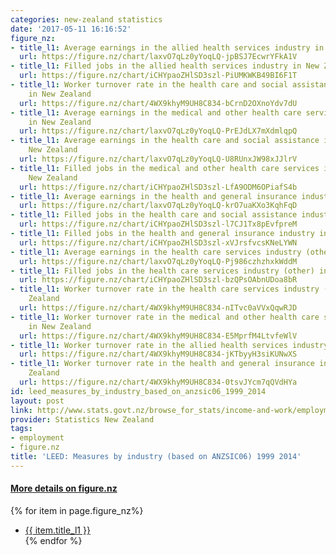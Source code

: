 ```yaml
---
categories: new-zealand statistics
date: '2017-05-11 16:16:52'
figure_nz:
- title_l1: Average earnings in the allied health services industry in New Zealand
  url: https://figure.nz/chart/laxvO7qLz0yYoqLQ-jpBSJ7EcwrYFkA1V
- title_l1: Filled jobs in the allied health services industry in New Zealand
  url: https://figure.nz/chart/iCHYpaoZHlSD3szl-PiUMKWKB49BI6F1T
- title_l1: Worker turnover rate in the health care and social assistance industry
    in New Zealand
  url: https://figure.nz/chart/4WX9khyM9UH8C834-bCrnD2OXnoYdv7dU
- title_l1: Average earnings in the medical and other health care services industry
    in New Zealand
  url: https://figure.nz/chart/laxvO7qLz0yYoqLQ-PrEJdLX7mXdmlqpQ
- title_l1: Average earnings in the health care and social assistance industry in
    New Zealand
  url: https://figure.nz/chart/laxvO7qLz0yYoqLQ-U8RUnxJW98xJJlrV
- title_l1: Filled jobs in the medical and other health care services industry in
    New Zealand
  url: https://figure.nz/chart/iCHYpaoZHlSD3szl-LfA9ODM6OPiafS4b
- title_l1: Average earnings in the health and general insurance industry in New Zealand
  url: https://figure.nz/chart/laxvO7qLz0yYoqLQ-krO7uaKXo3KqhFqD
- title_l1: Filled jobs in the health care and social assistance industry in New Zealand
  url: https://figure.nz/chart/iCHYpaoZHlSD3szl-l7CJ1Tx8pEvfpreM
- title_l1: Filled jobs in the health and general insurance industry in New Zealand
  url: https://figure.nz/chart/iCHYpaoZHlSD3szl-xVJrsfvcsKNeLYWN
- title_l1: Average earnings in the health care services industry (other) in New Zealand
  url: https://figure.nz/chart/laxvO7qLz0yYoqLQ-Pj986czhzhxkWddM
- title_l1: Filled jobs in the health care services industry (other) in New Zealand
  url: https://figure.nz/chart/iCHYpaoZHlSD3szl-bzQPsOAbnUDoa8bR
- title_l1: Worker turnover rate in the health care services industry (other) in New
    Zealand
  url: https://figure.nz/chart/4WX9khyM9UH8C834-nITvc0aVVxQqwRJD
- title_l1: Worker turnover rate in the medical and other health care services industry
    in New Zealand
  url: https://figure.nz/chart/4WX9khyM9UH8C834-E5MprfM4LtvfeWlV
- title_l1: Worker turnover rate in the allied health services industry in New Zealand
  url: https://figure.nz/chart/4WX9khyM9UH8C834-jKTbyyH3siKUNwXS
- title_l1: Worker turnover rate in the health and general insurance industry in New
    Zealand
  url: https://figure.nz/chart/4WX9khyM9UH8C834-0tsvJYcm7qQVdHYa
id: leed_measures_by_industry_based_on_anzsic06_1999_2014
layout: post
link: http://www.stats.govt.nz/browse_for_stats/income-and-work/employment_and_unemployment/leed-annual-technical-notes.aspx
provider: Statistics New Zealand
tags:
- employment
- figure.nz
title: 'LEED: Measures by industry (based on ANZSIC06) 1999 2014'
---
```


<h4><u> More details on figure.nz</u></h4>
{% for item in page.figure_nz%}
<ul class="post-list">
    <li><a href="{{ item.url }}">{{ item.title_l1 }}</a></li>
{% endfor %}
</ul>